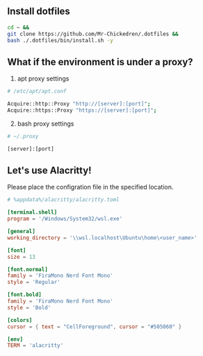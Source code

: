 ## Install dotfiles
```bash
cd ~ &&
git clone https://github.com/Mr-Chickedren/.dotfiles &&
bash ./.dotfiles/bin/install.sh -y 
```

## What if the environment is under a proxy?
1. apt proxy settings
```bash
# /etc/apt/apt.conf

Acquire::http::Proxy "http://[server]:[port]";
Acquire::https::Proxy "https://[server]:[port]";
```

2. bash proxy settings
```bash
# ~/.proxy

[server]:[port]
```

## Let's use Alacritty!
Please place the configration file in the specified location.
```toml
# %appdata%/alacritty/alacritty.toml

[terminal.shell]
program = '/Windows/System32/wsl.exe'

[general]
working_directory = '\\wsl.localhost\Ubuntu\home\<user_name>'

[font]
size = 13

[font.normal]
family = 'FiraMono Nerd Font Mono'
style = 'Regular'

[font.bold]
family = 'FiraMono Nerd Font Mono'
style = 'Bold'

[colors]
cursor = { text = "CellForeground", cursor = "#505060" }

[env]
TERM = 'alacritty'
```
